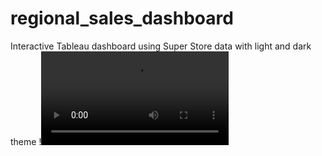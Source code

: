 # regional_sales_dashboard
Interactive Tableau dashboard using Super Store data with light and dark theme
!![Watch the video](https://github.com/JaswanthBadvelu/regional_sales_dashboard/blob/main/dashboard.mp4)
